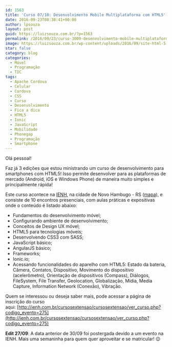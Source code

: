 ```yaml
---
id: 1563
title: 'Curso 07/10: Desenvolvimento Mobile Multiplataforma com HTML5'
date: 2016-09-23T08:38:41+00:00
author: lpsouza
layout: post
guid: https://luizsouza.com.br/?p=1563
permalink: /2016/09/23/curso-3009-desenvolvimento-mobile-multiplataforma-com-html5/
image: https://luizsouza.com.br/wp-content/uploads/2016/09/site-html-5-3-edicao.jpg
star: false
category: blog
categories:
  - Móvel
  - Programação
  - TIC
tags:
  - Apache Cordova
  - Celular
  - Cordova
  - CSS
  - Curso
  - Desenvolvimento
  - Fica a dica
  - HTML5
  - Ionic
  - JavaScript
  - Mobilidade
  - Phonegap
  - Programação
  - Smartphone
---
```

Olá pessoal!

Faz já 3 edições que estou ministrando um curso de desenvolvimento para smartphones com HTML5! Isso permite desenvolver para as plataformas de mercado (Android, iOS e Windows Phone) de maneira muito simples e principalmente rápida!

Este curso acontece na [IENH](http://ienh.com.br/), na cidade de Novo Hambugo - RS ([mapa](https://www.google.com.br/maps/place/IENH+-+Unidade+Funda%C3%A7%C3%A3o+Evang%C3%A9lica/@-29.6696754,-51.1141474,17z/data=!3m1!4b1!4m5!3m4!1s0x951943c18dd3d30f:0x7efc11d4738cb3a9!8m2!3d-29.6696801!4d-51.1119587)), e consiste de 10 encontros presenciais, com aulas práticas e expositivas onde o conteúdo é listado abaixo:

* Fundamentos do desenvolvimento móvel;
* Configurando ambiente de desenvolvimento;
* Conceitos de Design UX móvel;
* HTML5 para tecnologias móveis;
* Desenvolvendo CSS3 com SASS;
* JavaScript básico;
* AngularJS básico;
* Frameworks;
* Ionic.io;
* Acessando funcionalidades do aparelho com HTML5: Estado da bateria, Câmera, Contatos, Dispositivo, Movimento do dispositivo (acelerômetro), Orientação de dispositivos (Compass), Diálogos, FileSystem, File Transfer, Geolocation, Globalização, Mídia, Media Capture, Information Network (Conexão), Vibração.

Quem se interessou ou deseja saber mais, pode acessar a página de inscrição do curso aqui: [http://ienh.com.br/cursosextensao/cursosextensao/ver_curso.php?codigo_evento=275](http://ienh.com.br/cursosextensao/cursosextensao/ver_curso.php?codigo_evento=275)

**Edit 27/09**: A data anterior de 30/09 foi postergada devido a um evento na IENH. Mais uma semaninha para quem quer aproveitar e se matricular! 😉
